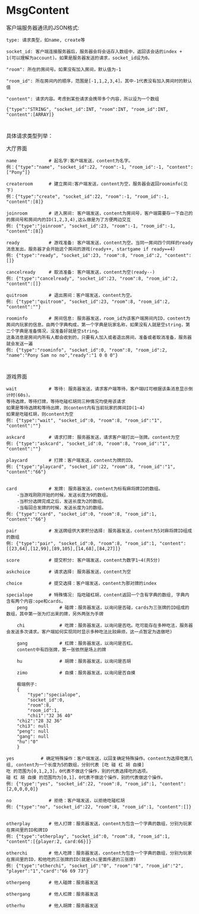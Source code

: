# MsgContent

客户端服务器通讯的JSON格式:

    type: 请求类型，如name, create等

    socket_id: 客户端连接服务器后，服务器会将会话存入数组中，返回该会话的index + 1(可以理解为account)。如果是服务器发送的请求，socket_id设为0。

    "room": 所在的房间号。如果没有加入房间，默认值为-1

    "room_id": 所在房间内的顺序，范围是[-1,1,2,3,4]。其中-1代表没有加入房间时的默认值

    "content": 请求内容。考虑到某些请求会携带多个内容，所以设为一个数组

    {"type":"STRING", "socket_id":INT, "room":INT, "room_id":INT, "content":[ARRAY]}

#
具体请求类型列举：

大厅界面

    name			# 起名字:客户端发送，content为名字。
    例：{"type":"name", "socket_id":22, "room":-1, "room_id":-1, "content":["Pony"]}

	createroom		# 建立房间:客户端发送，content为空，服务器会返回roominfo(见下)
    例：{"type":"create", "socket_id":22, "room":-1, "room_id":-1, "content":[8]}

	joinroom		# 进入房间: 客户端发送，content为房间号，客户端需要存一下自己的的房间号和房间内的ID(1,2,3,4),这么做是为了方便两边交互
    例: {"type":"joinroom", "socket_id":23, "room":-1, "room_id":-1, "content":[8]}

	ready   		# 游戏准备: 客户端发送，content为空。当同一房间四个同样的ready消息发出，服务器才会开始这个房间的游戏(ready++, startgame if ready==4)
    例: {"type":"ready", "socket_id":23, "room":8, "room_id":2, "content":[]}

    cancelready     # 取消准备: 客户端发送，content为空(ready--)
    例: {"type":"cancelready", "socket_id":23, "room":8, "room_id":2, "content":[]}

	quitroom		# 退出房间：客户端发送，content为空。
    例: {"type":"quitroom", "socket_id":23, "room":8, "room_id":2, "content":""}
    
    roominfo        # 房间信息: 服务器发送，room_id为该客户端房间内ID，content为房间内玩家的信息。由两个字典构成，第一个字典是玩家名称，如果没有人就是空string，第二个字典是准备情况，没准备好就是空string。
    这条消息是房间内所有人都会收到的，只要有人加入或者退出房间，准备或者取消准备，服务器就会发送一遍
    例: {"type":"roominfo", "socket_id":0, "room":8, "room_id":2, "name":"Pony Sam no no","ready":"1 0 0 0"}
    
#
游戏界面

    wait            # 等待: 服务器发送，请求客户端等待，客户端UI可根据该条消息显示倒计时(60s)。
    等待选牌，等待打牌，等待吃碰杠胡同三种情况均使用该请求
    如果是等待选牌和等待出牌，则content内有当前玩家的房间ID(1~4)
    如果是吃碰杠胡，则content为空
    例: {"type":"wait", "socket_id":0, "room":8, "room_id":"1", "content":""}

    askcard         # 请求打牌: 服务器发送，请求客户端打出一张牌。content为空
    例: {"type":"askcard", "socket_id":0, "room":8, "room_id":"1", "content":""}

    playcard		# 打牌：客户端发送，content为牌的ID。
    例: {"type":"playcard", "socket_id":22, "room":8, "room_id":"1", "content":"66"}


    card            # 发牌: 服务器发送，content为标有麻将牌ID的数组。
        -当游戏刚刚开始的时候，发送长度为9的数组。
        -当积分选牌完成之后，发送长度为2的数组。
        -当每回合发牌的时候，发送长度为1的数组。
    例: {"type":"card", "socket_id":0, "room":8, "room_id":1, "content":"66"}

    pair            # 发送牌组供大家积分选择: 服务器发送，content为5对麻将牌ID组成的数组
    例: {"type":"pair", "socket_id":0, "room":8, "room_id":1, "content":[[23,64],[12,99],[89,105],[14,68],[84,27]]}

    score           # 提交积分: 客户端发送，content为数字1~4(共5分)

    askchoice       # 请求选择: 服务器发送，content为空

    choice          # 提交选择：客户端发送，content为那对牌的index

    specialope      # 特殊情况: 指吃碰杠胡，content返回一个含有字典的数组, 字典内含有两个内容:ope和cards。
        peng    		# 碰牌：服务器发送，以询问是否碰，cards为三张牌的ID组成的数组，其中第一张为打出来的牌，另外两张为手牌

        chi         	# 吃牌：服务器发送，以询问是否吃。吃可能存在多种吃法，服务器会发送多次请求。客户端如何实现同时显示多种吃法比较麻烦，这一点暂定为选做吧)

	    gang        	# 杠牌：服务器发送，以询问是否杠。
        content中有四张牌，第一张依然是场上的牌

	    hu  			# 胡牌：服务器发送，以询问是否胡

	    zimo			# 自摸：服务器发送，以询问是否自摸

        极端例子:
        {
            "type":"specialope",
            "socket_id":0,
            "room":8,
            "room_id":1,
            "chi1":"32 36 40"
	    "chi2":"28 32 36"
	    "chi3": null
	    "peng": null
	    "gang": null
	    "hu":"0"
        }

    yes          # 确定特殊操作：客户端发送，以回复确定特殊操作。content为选择吃第几组, content为一个长度为5的数组，分别代表 [吃 碰 杠 胡 自摸]
    吃 的范围为[0,1,2,3]，0代表不做这个操作，别的代表选择吃的选项。
    碰 杠 胡 自摸 的范围均为[0,1]，0代表不做这个操作，别的代表做这个操作。
    例: {"type":"yes", "socket_id":22, "room":8, "room_id":1, "content":[2,0,0,0,0]}

    no				# 拒绝：客户端发送，以拒绝吃碰杠胡
    例: {"type":"no", "socket_id":22, "room":8, "room_id":1, "content":[]}


	otherplay		# 他人打牌：服务器发送，content为包含一个字典的数组，分别为玩家在房间里的ID和牌ID
    例: {"type":"otherplay", "socket_id":0, "room":8, "room_id":1, "content":[{player:2, card:66}]}

	otherchi    	# 他人吃牌：服务器发送，content为包含一个字典的数组，分别为玩家在房间里的ID，和他吃的三张牌的ID(就是chi里面传递的三张牌)
    例: {"type":"otherchi", "socket_id":"0", "room":"8", "room_id":"2", "player":"1","card":"66 69 73"}

	otherpeng   	# 他人碰牌：服务器发送

	othergang       # 他人杠牌：服务器发送

	otherhu     	# 他人胡牌：服务器发送
